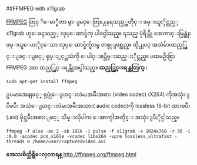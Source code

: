 ##FFMPEG with x11grab

[FFMPEG](http://ffmpeg.org) တြင္ ိေမာ္နီတာ မွာ ျမင္ေတြ႔ေနရသည့္အတိုင္း ဖမ္းယူႏိုင္သည့္ x11grab ဟုေခၚသည့္ လုပ္ေဆာင္ခ်က္ ပါဝင္ပါသည္။ ၎သည္ ပုံရိပ္ကို အေကာင္းမြန္ဆုံးဖမ္းယူေပးႏိုင္ေသာ လုပ္ေဆာင္ခ်က္မ်ားမွ တစ္ခုျဖစ္သည္။ ထို႕ျပင္ အသံမ်ားထည့္သြင္းျခင္းျဖင့္ ရုပ္ႏွင့္အသံကို ေပါင္းစပ္သိမ္းဆည္းႏိုင္သည္။ ပထမဦးစြာ FFMPEG အား ထည့္သြင္းရန္လိုအပ္ပါသည္။ **ထည့္သြင္းရန္အတြက္ :**

    sudo apt-get install ffmpeg
ဥပမာအေနျဖင့္ ရုပ္ပုံေျပာင္းလဲမႈအမ်ိဳးအစား (video codec) (X264) ကိုအသုံးျပဳၿပီး အသံေျပာင္းလဲမႈအမ်ိဳးအသား( audio codec)ကို lossless 16-bit ထားၿပီး (.avi) ဖိုင္အမ်ိဳးအစားျဖင့္ သိမ္းလိုပါက ေအာက္ပါအတိုင္း အသုံးျပဳႏိုင္ပါသည္။

    ffmpeg -f alsa -ac 2 -ab 192k -i pulse -f x11grab -s 1024x768 -r 30 -i :0.0 -acodec pcm_s16le -vcodec libx264 -vpre lossless_ultrafast -threads 0 /home/user/capturedvideo.avi
    
**အေသးစိတ္သိရွိေလ့လာရန္** http://ffmpeg.org/ffmpeg.html


